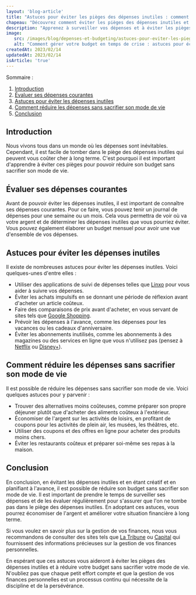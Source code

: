 ```yaml
---
layout: 'blog-article'
title: "Astuces pour éviter les pièges des dépenses inutiles : comment réduire votre budget sans sacrifier votre mode de vie."
chapeau: "Découvrez comment éviter les pièges des dépenses inutiles et réduire votre budget sans sacrifier votre mode de vie avec ces astuces simples et efficaces."
description: "Apprenez à surveiller vos dépenses et à éviter les pièges des dépenses inutiles grâce à ces astuces pour une gestion financière réussie. Améliorez votre situation financière sans sacrifier votre mode de vie."
image:
   src: /images/blog/depenses-et-budgeting/astuces-pour-eviter-les-pieges-des-depenses-inutiles-comment-reduire-votre-budget-sans-sacrifier-votre-mode-de-vie.png
   alt: "Comment gérer votre budget en temps de crise : astuces pour économiser de l'argent et faire face à l'incertitude économique ?"
createdAt: 2023/02/14
updatedAt: 2023/02/14
isArticle: 'true'
---
```


<div class="mt-4 rounded-md bg-gray-100 p-4">
Sommaire :

<ol class="flex flex-col">
   <li><a href="#introduction" title="Introduction">Introduction</a></li>
   <li><a href="#évaluer-ses-dépenses-courantes" title="Évaluer ses dépenses courantes">Évaluer ses dépenses courantes</a></li>
   <li><a href="#astuces-pour-éviter-les-dépenses-inutiles" title="Astuces pour éviter les dépenses inutiles">Astuces pour éviter les dépenses inutiles</a></li>
   <li><a href="#comment-réduire-les-dépenses-sans-sacrifier-son-mode-de-vie" title="Comment réduire les dépenses sans sacrifier son mode de vie">Comment réduire les dépenses sans sacrifier son mode de vie</a></li>
   <li><a href="#conclusion" title="Conclusion">Conclusion</a></li>
</ol>
</div>

## Introduction

Nous vivons tous dans un monde où les dépenses sont inévitables. Cependant, il est facile de tomber dans le piège des dépenses inutiles qui peuvent vous coûter cher à long terme. C'est pourquoi il est important d'apprendre à éviter ces pièges pour pouvoir réduire son budget sans sacrifier son mode de vie.

## Évaluer ses dépenses courantes

Avant de pouvoir éviter les dépenses inutiles, il est important de connaître ses dépenses courantes. Pour ce faire, vous pouvez tenir un journal de dépenses pour une semaine ou un mois. Cela vous permettra de voir où va votre argent et de déterminer les dépenses inutiles que vous pourriez éviter. Vous pouvez également élaborer un budget mensuel pour avoir une vue d'ensemble de vos dépenses.

## Astuces pour éviter les dépenses inutiles

Il existe de nombreuses astuces pour éviter les dépenses inutiles. Voici quelques-unes d'entre elles :

- Utiliser des applications de suivi de dépenses telles que <a href="https://linxo.com" title="Linxo" target="_blank">Linxo</a> pour vous aider à suivre vos dépenses.
- Éviter les achats impulsifs en se donnant une période de réflexion avant d'acheter un article coûteux.
- Faire des comparaisons de prix avant d'acheter, en vous servant de sites tels que <a href="https://shopping.google.fr/" title="Google Shopping" target="_blank">Google Shopping</a>.
- Prévoir les dépenses à l'avance, comme les dépenses pour les vacances ou les cadeaux d'anniversaire.
- Éviter les abonnements inutilisés, comme les abonnements à des magazines ou des services en ligne que vous n'utilisez pas (pensez à <a href="https://www.netflix.com/fr/" title="Netflix" target="_blank">Netflix</a> ou <a href="https://www.disneyplus.com/fr-fr/" title="Disney+" target="_blank">Disney+</a>).

## Comment réduire les dépenses sans sacrifier son mode de vie

Il est possible de réduire les dépenses sans sacrifier son mode de vie. Voici quelques astuces pour y parvenir :

- Trouver des alternatives moins coûteuses, comme préparer son propre déjeuner plutôt que d'acheter des aliments coûteux à l'extérieur.
- Économiser de l'argent sur les activités de loisirs, en profitant de coupons pour les activités de plein air, les musées, les théâtres, etc.
- Utiliser des coupons et des offres en ligne pour acheter des produits moins chers.
- Éviter les restaurants coûteux et préparer soi-même ses repas à la maison.

## Conclusion

En conclusion, en évitant les dépenses inutiles et en étant créatif et en planifiant à l'avance, il est possible de réduire son budget sans sacrifier son mode de vie. Il est important de prendre le temps de surveiller ses dépenses et de les évaluer régulièrement pour s'assurer que l'on ne tombe pas dans le piège des dépenses inutiles. En adoptant ces astuces, vous pourrez économiser de l'argent et améliorer votre situation financière à long terme.

Si vous voulez en savoir plus sur la gestion de vos finances, nous vous recommandons de consulter des sites tels que <a href="https://www.latribune.fr/" title="La Tribune" target="_blank">La Tribune</a> ou <a href="https://www.capital.fr/" title="Capital" target="_blank">Capital</a> qui fournissent des informations précieuses sur la gestion de vos finances personnelles.

En espérant que ces astuces vous aideront à éviter les pièges des dépenses inutiles et à réduire votre budget sans sacrifier votre mode de vie. N'oubliez pas que chaque petit effort compte et que la gestion de vos finances personnelles est un processus continu qui nécessite de la discipline et de la persévérance.